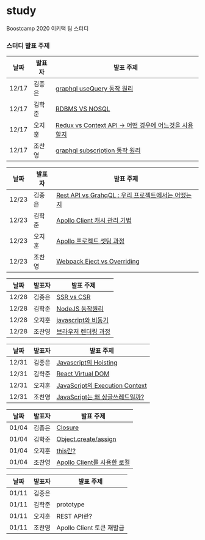 # study

Boostcamp 2020 이키택 팀 스터디

### 스터디 발표 주제

| 날짜  | 발표자 | 발표 주제                                                 |
| ----- | ------ | --------------------------------------------------------- |
| 12/17 | 김종은 | [graphql useQuery 동작 원리](https://docs.google.com/presentation/d/1kkmOHPVRkLr_B3itPjSlTkfMn5Mv3vQs4YsaAgLS2EA/edit#slide=id.gaa77db267d_0_225)                                |
| 12/17 | 김학준 |  [RDBMS VS NOSQL](https://www.notion.so/SQL-vs-NOSQL-b7735d63b5184d1d91936879bca0261c)                                          |
| 12/17 | 오지훈 | [Redux vs Context API &rarr; 어떤 경우에 어느것을 사용할지](https://www.notion.so/Redux-06d68c48c4d24c47b8c6aa7861e54568) |
| 12/17 | 조찬영 | [graphql subscription 동작 원리](https://chanyeong.com/blog/post/41)                           |

| 날짜  | 발표자 | 발표 주제                                                 |
| ----- | ------ | --------------------------------------------------------- |
| 12/23 | 김종은 |  [Rest API vs GrahqQL : 우리 프로젝트에서는 어땠는지](https://www.notion.so/Rest-API-vs-GraphQL-0b2f109e044c448db8269dcee2de4ded)                               |
| 12/23 | 김학준 |  [Apollo Client 캐시 관리 기법](https://codingjuny.tistory.com/56)             |
| 12/23 | 오지훈 | [Apollo 프로젝트 셋팅 과정](https://www.notion.so/Server-b40cc4e3a57f45c0bc6e5d7ee182232e) |
| 12/23 | 조찬영 | [Webpack Eject vs Overriding](https://chanyeong.com/blog/post/42)                           |

| 날짜  | 발표자 | 발표 주제                                                 |
| ----- | ------ | --------------------------------------------------------- |
| 12/28 | 김종은 | [SSR vs CSR](https://www.notion.so/vs-1d2a70ff65e74fa1bef6d7ff5f3b1273)                  |
| 12/28 | 김학준 | [NodeJS 동작원리](https://codingjuny.tistory.com/58)|
| 12/28 | 오지훈 | [javascript와 비동기](https://www.notion.so/4918d1f191ae4d3281feefdede1cc664) |
| 12/28 | 조찬영 | [브라우저 렌더링 과정](https://chanyeong.com/blog/post/43) |

| 날짜  | 발표자 | 발표 주제                                                 |
| ----- | ------ | --------------------------------------------------------- |
| 12/31 | 김종은 | [Javascript의 Hoisting](https://www.notion.so/Javascript-Hoisting-b01bd6b7c642439b9063f7d32b69ecbc)                 |
| 12/31 | 김학준 | [React Virtual DOM](https://codingjuny.tistory.com/60)|
| 12/31 | 오지훈 | [JavaScript의 Execution Context](https://www.notion.so/69483c1eae9b4c66822ce3658913aacf) |
| 12/31 | 조찬영 | [JavaScript는 왜 싱글쓰레드일까?](https://chanyeong.com/blog/post/44) |

| 날짜  | 발표자 | 발표 주제                                                 |
| ----- | ------ | --------------------------------------------------------- |
| 01/04 | 김종은 | [Closure](https://www.notion.so/Closure-4602ce2fec3544a69c3a979e1731f58d)         |
| 01/04 | 김학준 | [Object.create/assign](https://hackmd.io/S_VhJ4fxQOKAEX6TwLNcYg?view)|
| 01/04 | 오지훈 | [this란?](https://www.notion.so/This-29d1838ed2fc46279c9c4551416063a3) |
| 01/04 | 조찬영 | [Apollo Client를 사용한 로컬](https://chanyeong.com/blog/post/45)  |

| 날짜  | 발표자 | 발표 주제                                                 |
| ----- | ------ | --------------------------------------------------------- |
| 01/11 | 김종은 |         |
| 01/11 | 김학준 | prototype |
| 01/11 | 오지훈 | REST API란?  |
| 01/11 | 조찬영 | Apollo Client 토큰 재발급 |
